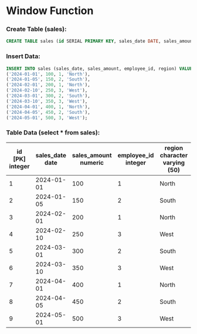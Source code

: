 # Window Function

### Create Table (sales):
```sql
CREATE TABLE sales (id SERIAL PRIMARY KEY, sales_date DATE, sales_amount DECIMAL, employee_id INT, region VARCHAR(50));
```

### Insert Data:
```sql
INSERT INTO sales (sales_date, sales_amount, employee_id, region) VALUES 
('2024-01-01', 100, 1, 'North'), 
('2024-01-05', 150, 2, 'South'),
('2024-02-01', 200, 1, 'North'),
('2024-02-10', 250, 3, 'West'),
('2024-03-01', 300, 2, 'South'),
('2024-03-10', 350, 3, 'West'),
('2024-04-01', 400, 1, 'North'),
('2024-04-05', 450, 2, 'South'),
('2024-05-01', 500, 3, 'West');
```

### Table Data (select * from sales):
| id <br> [PK] integer | sales_date <br> date | sales_amount <br> numeric | employee_id <br> integer | region <br> character varying (50) |
| -------------------- | -------------------- | ------------------------- | ------------------------ | ---------------------------------- |
| 1 | 2024-01-01 | 100 | 1 | North |
| 2 | 2024-01-05 | 150 | 2 | South |
| 3 | 2024-02-01 | 200 | 1 | North |
| 4 | 2024-02-10 | 250 | 3 | West |
| 5 | 2024-03-01 | 300 | 2 | South |
| 6 | 2024-03-10 | 350 | 3 | West |
| 7 | 2024-04-01 | 400 | 1 | North |
| 8 | 2024-04-05 | 450 | 2 | South |
| 9 | 2024-05-01 | 500 | 3 | West |